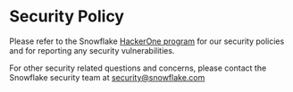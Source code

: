 # Security Policy


Please refer to the Snowflake [HackerOne program](https://hackerone.com/snowflake?type=team) for our security policies and for reporting any security vulnerabilities.

For other security related questions and concerns, please contact the Snowflake security team at security@snowflake.com